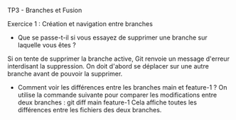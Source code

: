  TP3 - Branches et Fusion

Exercice 1 : Création et navigation entre branches

- Que se passe-t-il si vous essayez de supprimer une branche sur laquelle vous êtes ?

Si on tente de supprimer la branche active, Git renvoie un message d'erreur interdisant la suppression. On doit d'abord se déplacer sur une autre branche avant de pouvoir la supprimer.


- Comment voir les différences entre les branches main et feature-1 ?
On utilise la commande suivante pour comparer les modifications entre deux branches :
git diff main feature-1
Cela affiche toutes les différences entre les fichiers des deux branches.
